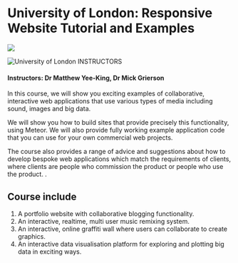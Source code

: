 # University of London: Responsive Website Tutorial and Examples

<img src="https://i.imgur.com/t4CJvim.png">

![University of London](http://i.imgur.com/Qktqnu1.png) INSTRUCTORS
#### Instructors: Dr Matthew Yee-King, Dr Mick Grierson

In this course, we will show you exciting examples of collaborative, interactive web applications that use various types of media including sound, images and big data. 

We will show you how to build sites that provide precisely this functionality, using Meteor. We will also provide fully working example application code that you can use for your own commercial web projects. 

The course also provides a range of advice and suggestions about how to develop bespoke web applications which match the requirements of clients, where clients are people who commission the product or people who use the product.  . 

## Course include

1.	A portfolio website with collaborative blogging functionality.
2.	An interactive, realtime, multi user music remixing system.
3.	An interactive, online graffiti wall where users can collaborate to create graphics.
4.	An interactive data visualisation platform for exploring and plotting big data in exciting ways.